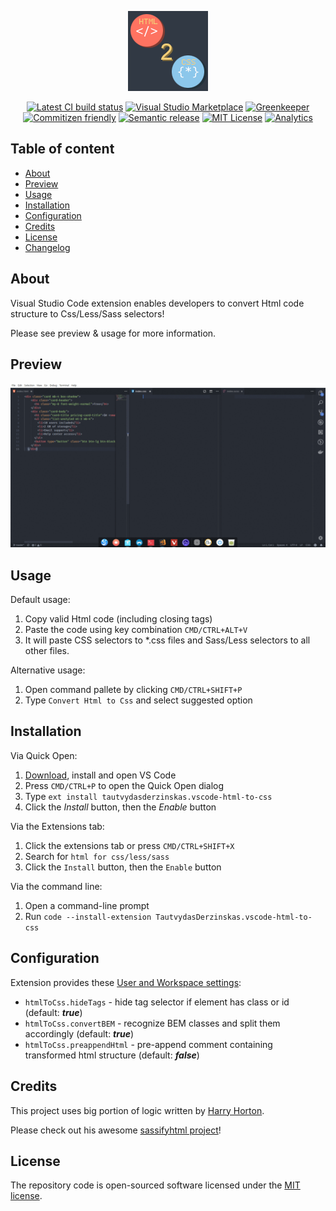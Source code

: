 <p align="center">
  <a href="https://github.com/SlimDogs/vscode-html-to-css"><img src="https://raw.githubusercontent.com/SlimDogs/vscode-html-to-css/master/images/html2css_dark.png" alt="Visual Studio Code extension: Html to css" title="Visual Studio Code extension: Html to css" /></a>
</p>

<p align="center">
  <a href="#" target="_blank"><img src="https://travis-ci.org/SlimDogs/vscode-html-to-css.svg?branch=master" alt="Latest CI build status" title="Latest CI build status"></a>
  <a href="https://marketplace.visualstudio.com/items?itemName=tautvydasderzinskas.vscode-html-to-css" target="_blank"><img src="https://img.shields.io/visual-studio-marketplace/d/tautvydasderzinskas.vscode-html-to-css.svg" alt="Visual Studio Marketplace" title="Visual Studio Marketplace"></a>
  <a href="https://greenkeeper.io" target="_blank"><img src="https://badges.greenkeeper.io/SlimDogs/vscode-html-to-css.svg" alt="Greenkeeper" title="Greenkeeper"></a>
  <a href="http://commitizen.github.io/cz-cli" target="_blank"><img src="https://img.shields.io/badge/commitizen-friendly-brightgreen.svg" alt="Commitizen friendly" title="Commitizen friendly"></a>
  <a href="https://github.com/semantic-release/semantic-release" target="_blank"><img src="https://img.shields.io/badge/%20%20%F0%9F%93%A6%F0%9F%9A%80-semantic--release-e10079.svg" alt="Semantic release" title="Semantic release"></a>
  <a href="https://opensource.org/licenses/MIT" target="_blank"><img src="https://img.shields.io/badge/license-MIT-blue.svg" alt="MIT License" title="MIT License"></a>
  <a href="https://github.com/igrigorik/ga-beacon" target="_blank"><img src="https://ga-beacon.appspot.com/UA-131052445-2/SlimDogs/vscode-html-to-css" alt="Analytics" title="Analytics"></a>
</p>

## Table of content
- [About](#about)
- [Preview](#preview)
- [Usage](#usage)
- [Installation](#installation)
- [Configuration](#configuration)
- [Credits](#credits)
- [License](#license)
- [Changelog](CHANGELOG.md)

## About
Visual Studio Code extension enables developers to convert Html code structure to Css/Less/Sass selectors!

Please see preview & usage for more information.

## Preview
<a href="images/html2css_preview.gif" target="_blank"><img width="800px" src="https://raw.githubusercontent.com/SlimDogs/vscode-html-to-css/master/images/html2css_preview.gif" alt="Preview" title="Preview" /></a>

## Usage

Default usage:

1. Copy valid Html code (including closing tags)
2. Paste the code using key combination `CMD/CTRL+ALT+V`
3. It will paste CSS selectors to *.css files and Sass/Less selectors to all other files.

Alternative usage:
1. Open command pallete by clicking `CMD/CTRL+SHIFT+P`
2. Type `Convert Html to Css` and select suggested option

## Installation

Via Quick Open:

1. [Download](https://code.visualstudio.com/download), install and open VS Code
2. Press `CMD/CTRL+P` to open the Quick Open dialog
3. Type `ext install tautvydasderzinskas.vscode-html-to-css`
4. Click the *Install* button, then the *Enable* button

Via the Extensions tab:

1. Click the extensions tab or press `CMD/CTRL+SHIFT+X`
2. Search for `html for css/less/sass`
3. Click the `Install` button, then the `Enable` button

Via the command line:

1. Open a command-line prompt
2. Run `code --install-extension TautvydasDerzinskas.vscode-html-to-css`

## Configuration

Extension provides these [User and Workspace settings](https://code.visualstudio.com/docs/getstarted/settings):
- `htmlToCss.hideTags` - hide tag selector if element has class or id (default: ***true***)
- `htmlToCss.convertBEM` - recognize BEM classes and split them accordingly (default: ***true***)
- `htmlToCss.preappendHtml` - pre-append comment containing transformed html structure (default: ***false***)

## Credits

This project uses big portion of logic written by [Harry Horton](https://github.com/Johnhhorton).

Please check out his awesome [sassifyhtml project](https://github.com/Johnhhorton/sassifyhtml)!

## License

The repository code is open-sourced software licensed under the [MIT license](https://github.com/SlimDogs/vscode-html-to-css/blob/master/LICENSE?raw=true).